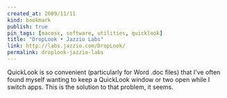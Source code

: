 ```yaml
---
created_at: 2009/11/11
kind: bookmark
publish: true
pin_tags: [macosx, software, utilities, quicklook]
title: "DropLook • Jazzio Labs"
link: http://labs.jazzio.com/DropLook/
permalink: droplook-jazzio-labs
---
```


QuickLook is so convenient (particularly for Word .doc files) that I've often found myself wanting to keep a QuickLook window or two open while I switch apps. This is the solution to that problem, it seems.

